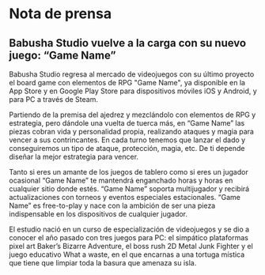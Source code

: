 # Nota de prensa

## Babusha Studio vuelve a la carga con su nuevo juego: “Game Name”

Babusha Studio regresa al mercado de videojuegos con su último proyecto el board game con elementos de RPG "Game Name", ya disponible en la App Store y en Google Play Store para dispositivos móviles iOS y Android, y para PC a través de Steam. 

Partiendo de la premisa del ajedrez y mezclándolo con elementos de RPG y estrategia, pero dándole una vuelta de tuerca más, en “Game Name” las piezas cobran vida y personalidad propia, realizando ataques y magia para vencer a sus contrincantes. En cada turno tenemos que lanzar el dado y conseguiremos un tipo de ataque, protección, magia, etc. De ti depende diseñar la mejor estrategia para vencer.

Tanto si eres un amante de los juegos de tablero como si eres un jugador ocasional “Game Name” te mantendrá enganchado horas y horas en cualquier sitio donde estés. “Game Name” soporta multijugador y recibirá actualizaciones con torneos y eventos especiales estacionales. “Game Name” es free-to-play y nace con la ambición de ser una pieza indispensable en los dispositivos de cualquier jugador.

El estudio nació en un curso de especialización de videojuegos y se dio a conocer el año pasado con tres juegos para PC: el simpático plataformas pixel art Baker’s Bizarre Adventure, el boss rush 2D Metal Junk Fighter y el juego educativo What a waste, en el que encarnas a una tortuga mística que tiene que limpiar toda la basura que amenaza su isla.
